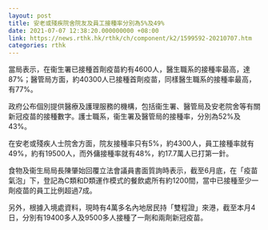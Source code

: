 ```yaml
---
layout: post
title: 安老或殘疾院舍院友及員工接種率分別為5%及49%
date: 2021-07-07 12:38:20.000000000 +08:00
link: https://news.rthk.hk/rthk/ch/component/k2/1599592-20210707.htm
categories: rthk
---
```


當局表示，在衞生署已接種首劑疫苗約有4600人，醫生職系的接種率最高，達87%；醫管局方面，約40300人已接種首劑疫苗，同樣醫生職系的接種率最高，有77%。

政府公布個別提供醫療及護理服務的機構，包括衞生署、醫管局及安老院舍等有關新冠疫苗的接種數字。護士職系，衞生署及醫管局的接種率，分別為52%及43%。

在安老或殘疾人士院舍方面，院友接種率只有5%，約4300人，員工接種率就有49%，約有19500人，而外傭接種率就有48%，約17.7萬人已打第一針。

食物及衞生局局長陳肇始回覆立法會議員書面質詢時表示，截至6月底，在「疫苗氣泡」下，登記為C類和D類運作模式的餐飲處所有約1200間，當中已接種至少一劑疫苗的員工比例超過7成。

另外，根據入境處資料，現時有4萬多名內地居民持「雙程證」來港，截至本月4日，分別有19400多人及9500多人接種了一劑和兩劑新冠疫苗。
